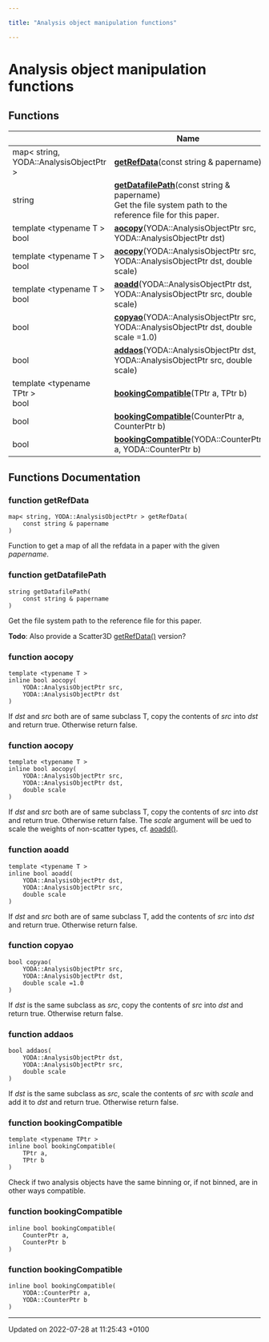 ```yaml
---

title: "Analysis object manipulation functions"

---
```


# Analysis object manipulation functions



## Functions

|                | Name           |
| -------------- | -------------- |
| map< string, YODA::AnalysisObjectPtr > | **[getRefData](http://example.org/modules/group__aomanip/#function-getrefdata)**(const string & papername) |
| string | **[getDatafilePath](http://example.org/modules/group__aomanip/#function-getdatafilepath)**(const string & papername)<br>Get the file system path to the reference file for this paper.  |
| template <typename T \> <br>bool | **[aocopy](http://example.org/modules/group__aomanip/#function-aocopy)**(YODA::AnalysisObjectPtr src, YODA::AnalysisObjectPtr dst) |
| template <typename T \> <br>bool | **[aocopy](http://example.org/modules/group__aomanip/#function-aocopy)**(YODA::AnalysisObjectPtr src, YODA::AnalysisObjectPtr dst, double scale) |
| template <typename T \> <br>bool | **[aoadd](http://example.org/modules/group__aomanip/#function-aoadd)**(YODA::AnalysisObjectPtr dst, YODA::AnalysisObjectPtr src, double scale) |
| bool | **[copyao](http://example.org/modules/group__aomanip/#function-copyao)**(YODA::AnalysisObjectPtr src, YODA::AnalysisObjectPtr dst, double scale =1.0) |
| bool | **[addaos](http://example.org/modules/group__aomanip/#function-addaos)**(YODA::AnalysisObjectPtr dst, YODA::AnalysisObjectPtr src, double scale) |
| template <typename TPtr \> <br>bool | **[bookingCompatible](http://example.org/modules/group__aomanip/#function-bookingcompatible)**(TPtr a, TPtr b) |
| bool | **[bookingCompatible](http://example.org/modules/group__aomanip/#function-bookingcompatible)**(CounterPtr a, CounterPtr b) |
| bool | **[bookingCompatible](http://example.org/modules/group__aomanip/#function-bookingcompatible)**(YODA::CounterPtr a, YODA::CounterPtr b) |


## Functions Documentation

### function getRefData

```
map< string, YODA::AnalysisObjectPtr > getRefData(
    const string & papername
)
```


Function to get a map of all the refdata in a paper with the given _papername_. 


### function getDatafilePath

```
string getDatafilePath(
    const string & papername
)
```

Get the file system path to the reference file for this paper. 

**Todo**: Also provide a Scatter3D <a href="http://example.org/modules/group__aomanip/#function-getrefdata">getRefData()</a> version? 

### function aocopy

```
template <typename T >
inline bool aocopy(
    YODA::AnalysisObjectPtr src,
    YODA::AnalysisObjectPtr dst
)
```


If _dst_ and _src_ both are of same subclass T, copy the contents of _src_ into _dst_ and return true. Otherwise return false. 


### function aocopy

```
template <typename T >
inline bool aocopy(
    YODA::AnalysisObjectPtr src,
    YODA::AnalysisObjectPtr dst,
    double scale
)
```


If _dst_ and _src_ both are of same subclass T, copy the contents of _src_ into _dst_ and return true. Otherwise return false. The _scale_ argument will be ued to scale the weights of non-scatter types, cf. <a href="http://example.org/modules/group__aomanip/#function-aoadd">aoadd()</a>. 


### function aoadd

```
template <typename T >
inline bool aoadd(
    YODA::AnalysisObjectPtr dst,
    YODA::AnalysisObjectPtr src,
    double scale
)
```


If _dst_ and _src_ both are of same subclass T, add the contents of _src_ into _dst_ and return true. Otherwise return false. 


### function copyao

```
bool copyao(
    YODA::AnalysisObjectPtr src,
    YODA::AnalysisObjectPtr dst,
    double scale =1.0
)
```


If _dst_ is the same subclass as _src_, copy the contents of _src_ into _dst_ and return true. Otherwise return false. 


### function addaos

```
bool addaos(
    YODA::AnalysisObjectPtr dst,
    YODA::AnalysisObjectPtr src,
    double scale
)
```


If _dst_ is the same subclass as _src_, scale the contents of _src_ with _scale_ and add it to _dst_ and return true. Otherwise return false. 


### function bookingCompatible

```
template <typename TPtr >
inline bool bookingCompatible(
    TPtr a,
    TPtr b
)
```


Check if two analysis objects have the same binning or, if not binned, are in other ways compatible. 


### function bookingCompatible

```
inline bool bookingCompatible(
    CounterPtr a,
    CounterPtr b
)
```


### function bookingCompatible

```
inline bool bookingCompatible(
    YODA::CounterPtr a,
    YODA::CounterPtr b
)
```






-------------------------------

Updated on 2022-07-28 at 11:25:43 +0100